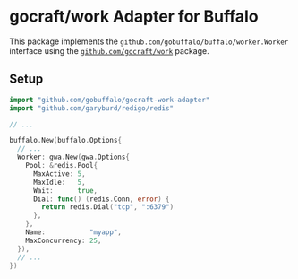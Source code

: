 # gocraft/work Adapter for Buffalo

This package implements the `github.com/gobuffalo/buffalo/worker.Worker` interface using the [`github.com/gocraft/work`](https://github.com/gocraft/work) package.

## Setup

```go
import "github.com/gobuffalo/gocraft-work-adapter"
import "github.com/garyburd/redigo/redis"

// ...

buffalo.New(buffalo.Options{
  // ...
  Worker: gwa.New(gwa.Options{
    Pool: &redis.Pool{
      MaxActive: 5,
      MaxIdle:   5,
      Wait:      true,
      Dial: func() (redis.Conn, error) {
        return redis.Dial("tcp", ":6379")
      },
    },
    Name:           "myapp",
    MaxConcurrency: 25,
  }),
  // ...
})
```

